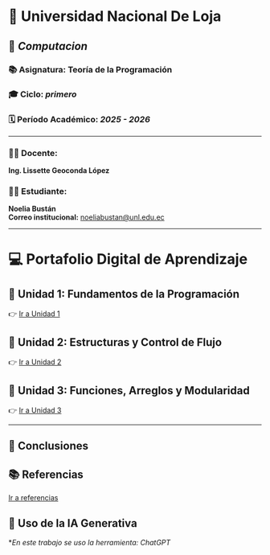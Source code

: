 # 🏫 **Universidad Nacional De Loja**

## 💼 *Computacion*
### 📚 Asignatura: **Teoría de la Programación**
### 🎓 Ciclo: *primero*
### 🗓️ Período Académico: *2025 - 2026*

---

### 👨‍🏫 Docente:
**Ing. Lissette Geoconda López**

### 👨‍🎓 Estudiante:
**Noelia Bustán**  
**Correo institucional:** noeliabustan@unl.edu.ec

---

# 💻 **Portafolio Digital de Aprendizaje**

## 🧩 Unidad 1: Fundamentos de la Programación
👉 [Ir a Unidad 1](unidad1.md)

## 🧮 Unidad 2: Estructuras y Control de Flujo
👉 [Ir a Unidad 2]()

## 🧠 Unidad 3: Funciones, Arreglos y Modularidad
👉 [Ir a Unidad 3]()

---

## 🧾 Conclusiones

## 📚 Referencias
[Ir a referencias](Referencias.pdf)

## 🤖 Uso de la IA Generativa
**En este trabajo se uso la herramienta: ChatGPT*  
